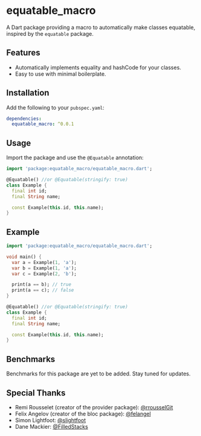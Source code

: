 <!-- Stable-release Version: -->
<!-- README-stable.md -->

# equatable_macro

A Dart package providing a macro to automatically make classes equatable, inspired by the `equatable` package.

## Features

- Automatically implements equality and hashCode for your classes.
- Easy to use with minimal boilerplate.

## Installation

Add the following to your `pubspec.yaml`:

```yaml
dependencies:
  equatable_macro: ^0.0.1
```
## Usage
Import the package and use the `@Equatable` annotation:

```dart
import 'package:equatable_macro/equatable_macro.dart';

@Equatable() //or @Equatable(stringify: true)
class Example {
  final int id;
  final String name;

  const Example(this.id, this.name);
}

```

## Example

```dart
import 'package:equatable_macro/equatable_macro.dart';

void main() {
  var a = Example(1, 'a');
  var b = Example(1, 'a');
  var c = Example(2, 'b');

  print(a == b); // true
  print(a == c); // false
}

@Equatable() //or @Equatable(stringify: true)
class Example {
  final int id;
  final String name;

  const Example(this.id, this.name);
}
```

## Benchmarks

Benchmarks for this package are yet to be added. Stay tuned for updates.

## Special Thanks

- Remi Rousselet (creator of the provider package): [@rrousselGit](https://github.com/rrousselGit)
- Felix Angelov (creator of the bloc package): [@felangel](https://github.com/felangel)
- Simon Lightfoot: [@slightfoot](https://github.com/slightfoot)
- Dane Mackier: [@FilledStacks](https://github.com/FilledStacks)
